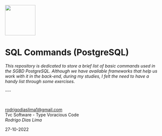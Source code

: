 <img src="https://cdn.icon-icons.com/icons2/2415/PNG/512/postgresql_original_wordmark_logo_icon_146392.png" width="100">
<h1>SQL Commands (PostgreSQL)</h1>

<p><em>This repository is dedicated to store a brief list of basic commands used
in the SGBD PostgreSQL. Although we have available frameworks that help us work
with it in the back-end, during my studies, I felt the need to have a handy list
through some exercises.</em></p>
<p>---</p>
<br>

rodrigodiaslima1@gmail.com<br>
Tvc Software - Type Voracious Code<br>
<em>Rodrigo Dias Lima</em><br>

27-10-2022
